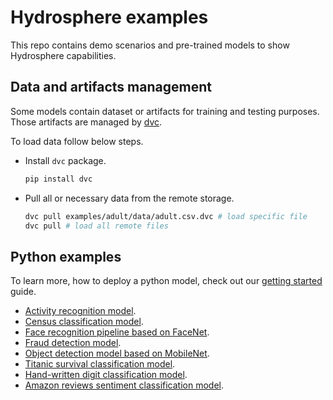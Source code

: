 # Hydrosphere examples

This repo contains demo scenarios and pre-trained models to show Hydrosphere capabilities.

## Data and artifacts management

Some models contain dataset or artifacts for training and testing purposes. Those artifacts are managed by [dvc](https://github.com/iterative/dvc). 

To load data follow below steps.
- Install `dvc` package.
   ```sh
   pip install dvc
   ```
- Pull all or necessary data from the remote storage.
   ```sh
   dvc pull examples/adult/data/adult.csv.dvc # load specific file
   dvc pull # load all remote files
   ``` 

## Python examples

To learn more, how to deploy a python model, check out our [getting started](https://docs.hydrosphere.io/quickstart/getting-started) guide.

* [Activity recognition model](examples/activity_recognition).
* [Census classification model](examples/census).
* [Face recognition pipeline based on FaceNet](examples/face_recognition).
* [Fraud detection model](examples/fraud_detection). 
* [Object detection model based on MobileNet](examples/mobilenet).  
* [Titanic survival classification model](examples/titanic_xgboost).
* [Hand-written digit classification model](examples/mnist_py).
* [Amazon reviews sentiment classification model](examples/text_classification).
